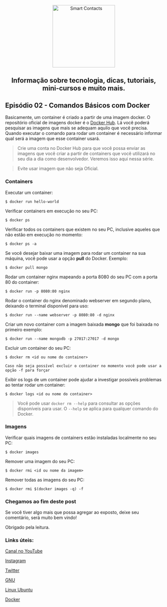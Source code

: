 <p align="center">
  <a href="https://smartcontacts.com.br/">
    <img alt="Smart Contacts" src="https://smartcontacts.com.br/assets/img/logo.png" width="200" />
  </a>
</p>
<h2 align="center">
Informação sobre tecnologia, dicas, tutoriais, mini-cursos e muito mais.
</h2>

## Episódio 02 - Comandos Básicos com Docker

Basicamente, um container é criado a partir de uma imagem docker. O repositório oficial de imagens docker é o [Docker Hub](https://hub.docker.com/). Lá você poderá pesquisar as imagens que mais se adequam aquilo que você precisa. Quando executar o comando para rodar um container é necessário informar qual será a imagem que esse container usará.

> Crie uma conta no Docker Hub para que você possa enviar as imagens que você criar a partir de containers que você utilizará no seu dia a dia como desenvolvedor. Veremos isso aqui nessa série.

> Evite usar imagem que não seja Oficial.

### Containers

Executar um container:

```
$ docker run hello-world
```

Verificar containers em execução no seu PC:

```
$ docker ps
```

Verificar todos os containers que existem no seu PC, inclusive aqueles que não estão em execução no momento:

```
$ docker ps -a
```

Se você desejar baixar uma imagem para rodar um container na sua máquina, você pode usar a opção **pull** do Docker. Exemplo:

```
$ docker pull mongo
```

Rodar um container nginx mapeando a porta 8080 do seu PC com a porta 80 do container:

```
$ docker run -p 8080:80 nginx
```

Rodar o container do nginx denominado webserver em segundo plano, deixando o terminal disponível para uso:

```
$ docker run --name webserver -p 8080:80 -d nginx
```

Criar um novo container com a imagem baixada **mongo** que foi baixada no primeiro exemplo:

```
$ docker run --name mongodb -p 27017:27017 -d mongo
```

Excluir um container do seu PC:

```
$ docker rm <id ou nome do container>

Caso não seja possível excluir o container no momento você pode usar a opção -f para forçar
```

Exibir os logs de um container pode ajudar a investigar possíveis problemas ao tentar rodar um container:

```
$ docker logs <id ou nome do container>
```

> Você pode usar ```docker rm --help``` para consultar as opções disponíveis para usar. O ```--help``` se aplica para qualquer comando do Docker.

### Imagens

Verificar quais imagens de containers estão instaladas localmente no seu PC:

```
$ docker images
```

Remover uma imagem do seu PC:

```
$ docker rmi <id ou nome da imagem>
```

Remover todas as imagens do seu PC:

```
$ docker rmi $(docker images -q) -f
```

### Chegamos ao fim deste post

Se você tiver algo mais que possa agregar ao exposto, deixe seu comentário, será muito bem vindo!

Obrigado pela leitura.


### Links úteis:

[Canal no YouTube](https://www.youtube.com/channel/UCC6ue986efLUHRuqGiIfuwQ/featured?view_as=public)

[Instagram](https://www.instagram.com/smartcontacts/)

[Twitter](https://twitter.com/@ContactsSmart)

[GNU](http://www.gnu.org)

[Linux Ubuntu](https://ubuntu.com/)

[Docker](https://docs.docker.com/)
